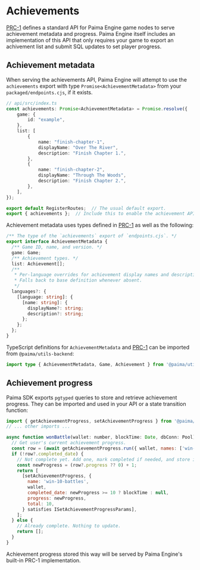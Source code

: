 # Achievements

[PRC-1] defines a standard API for Paima Engine game nodes to serve achievement
metadata and progress. Paima Engine itself includes an implementation of this
API that only requires your game to export an achivement list and submit SQL
updates to set player progress.

## Achievement metadata

When serving the achievements API, Paima Engine will attempt to use the `achievements` export with type `Promise<AchievementMetadata>` from your `packaged/endpoints.cjs`, if it exists. 

```ts
// api/src/index.ts
const achievements: Promise<AchievementMetadata> = Promise.resolve({
    game: {
        id: "example",
    },
    list: [
        {
            name: "finish-chapter-1",
            displayName: "Over The River",
            description: "Finish Chapter 1.",
        },
        {
            name: "finish-chapter-2",
            displayName: "Through The Woods",
            description: "Finish Chapter 2.",
        },
    ],
});

export default RegisterRoutes;  // The usual default export.
export { achievements };  // Include this to enable the achievement API.
```

Achievement metadata uses types defined in [PRC-1] as well as the following:
```ts
/** The type of the `achievements` export of `endpoints.cjs`. */
export interface AchievementMetadata {
  /** Game ID, name, and version. */
  game: Game;
  /** Achievement types. */
  list: Achievement[];
  /**
   * Per-language overrides for achievement display names and descriptions.
   * Falls back to base definition whenever absent.
   */
  languages?: {
    [language: string]: {
      [name: string]: {
        displayName?: string;
        description?: string;
      };
    };
  };
}
```

TypeScript definitions for `AchievementMetadata` and [PRC-1] can be imported from `@paima/utils-backend`:
```ts
import type { AchievementMetadata, Game, Achievement } from '@paima/utils-backend';
```

## Achievement progress

Paima SDK exports `pgtyped` queries to store and retrieve achievement progress.
They can be imported and used in your API or a state transition function:

```js
import { getAchievementProgress, setAchievementProgress } from '@paima/db';
// ... other imports ...

async function wonBattle(wallet: number, blockTime: Date, dbConn: Pool): Promise<SQLUpdate[]> {
  // Get user's current achievement progress.
  const row = (await getAchievementProgress.run({ wallet, names: ['win-10-battles'] }, dbConn))[0];
  if (!row?.completed_date) {
    // Not complete yet. Add one, mark completed if needed, and store it back.
    const newProgress = (row?.progress ?? 0) + 1;
    return [
      [setAchievementProgress, {
        name: 'win-10-battles',
        wallet,
        completed_date: newProgress >= 10 ? blockTime : null,
        progress: newProgress,
        total: 10,
      } satisfies ISetAchievementProgressParams],
    ];
  } else {
    // Already complete. Nothing to update.
    return [];
  }
}
```

Achievement progress stored this way will be served by Paima Engine's built-in
PRC-1 implementation.

[PRC-1]: ../20000-PRCs/prc-1.md
